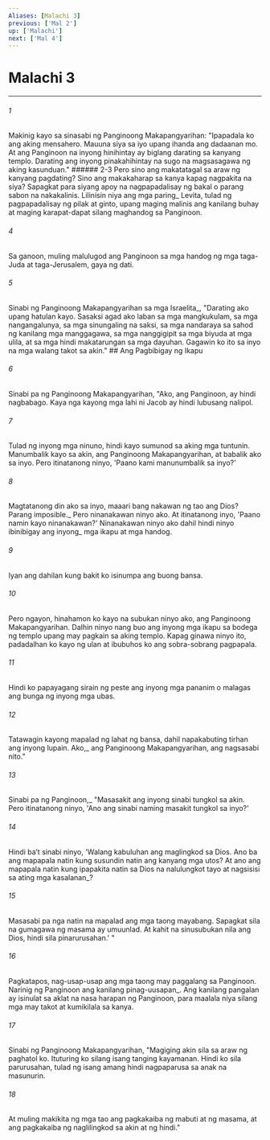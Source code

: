 ```yaml
---
Aliases: [Malachi 3]
previous: ['Mal 2']
up: ['Malachi']
next: ['Mal 4']
---
```

# Malachi 3

***






















###### 1 










Makinig kayo sa sinasabi ng Panginoong Makapangyarihan: "Ipapadala ko ang aking mensahero. Mauuna siya sa iyo upang ihanda ang dadaanan mo. At ang Panginoon na inyong hinihintay ay biglang darating sa kanyang templo. Darating ang inyong pinakahihintay na sugo na magsasagawa ng aking kasunduan." ###### 2-3 Pero sino ang makatatagal sa araw ng kanyang pagdating? Sino ang makakaharap sa kanya kapag nagpakita na siya? Sapagkat para siyang apoy na nagpapadalisay ng bakal o parang sabon na nakakalinis. Lilinisin niya ang mga paring_ Levita, tulad ng pagpapadalisay ng pilak at ginto, upang maging malinis ang kanilang buhay at maging karapat-dapat silang maghandog sa Panginoon. 





















###### 4 










Sa ganoon, muling malulugod ang Panginoon sa mga handog ng mga taga-Juda at taga-Jerusalem, gaya ng dati. 





















###### 5 










Sinabi ng Panginoong Makapangyarihan sa mga Israelita_, "Darating ako upang hatulan kayo. Sasaksi agad ako laban sa mga mangkukulam, sa mga nangangalunya, sa mga sinungaling na saksi, sa mga nandaraya sa sahod ng kanilang mga manggagawa, sa mga nanggigipit sa mga biyuda at mga ulila, at sa mga hindi makatarungan sa mga dayuhan. Gagawin ko ito sa inyo na mga walang takot sa akin." ## Ang Pagbibigay ng Ikapu 





















###### 6 










Sinabi pa ng Panginoong Makapangyarihan, "Ako, ang Panginoon, ay hindi nagbabago. Kaya nga kayong mga lahi ni Jacob ay hindi lubusang nalipol. 





















###### 7 










Tulad ng inyong mga ninuno, hindi kayo sumunod sa aking mga tuntunin. Manumbalik kayo sa akin, ang Panginoong Makapangyarihan, at babalik ako sa inyo. Pero itinatanong ninyo, 'Paano kami manunumbalik sa inyo?' 





















###### 8 










Magtatanong din ako sa inyo, maaari bang nakawan ng tao ang Dios? Parang imposible._ Pero ninanakawan ninyo ako. At itinatanong inyo, 'Paano namin kayo ninanakawan?' Ninanakawan ninyo ako dahil hindi ninyo ibinibigay ang inyong_ mga ikapu at mga handog. 





















###### 9 










Iyan ang dahilan kung bakit ko isinumpa ang buong bansa. 





















###### 10 










Pero ngayon, hinahamon ko kayo na subukan ninyo ako, ang Panginoong Makapangyarihan. Dalhin ninyo nang buo ang inyong mga ikapu sa bodega ng templo upang may pagkain sa aking templo. Kapag ginawa ninyo ito, padadalhan ko kayo ng ulan at ibubuhos ko ang sobra-sobrang pagpapala. 





















###### 11 










Hindi ko papayagang sirain ng peste ang inyong mga pananim o malagas ang bunga ng inyong mga ubas. 





















###### 12 










Tatawagin kayong mapalad ng lahat ng bansa, dahil napakabuting tirhan ang inyong lupain. Ako,_ ang Panginoong Makapangyarihan, ang nagsasabi nito." 





















###### 13 










Sinabi pa ng Panginoon,_ "Masasakit ang inyong sinabi tungkol sa akin. Pero itinatanong ninyo, 'Ano ang sinabi naming masakit tungkol sa inyo?' 





















###### 14 










Hindi baʼt sinabi ninyo, 'Walang kabuluhan ang maglingkod sa Dios. Ano ba ang mapapala natin kung susundin natin ang kanyang mga utos? At ano ang mapapala natin kung ipapakita natin sa Dios na nalulungkot tayo at nagsisisi sa ating mga kasalanan_? 





















###### 15 










Masasabi pa nga natin na mapalad ang mga taong mayabang. Sapagkat sila na gumagawa ng masama ay umuunlad. At kahit na sinusubukan nila ang Dios, hindi sila pinarurusahan.' " 





















###### 16 










Pagkatapos, nag-usap-usap ang mga taong may paggalang sa Panginoon. Narinig ng Panginoon ang kanilang pinag-uusapan_. Ang kanilang pangalan ay isinulat sa aklat na nasa harapan ng Panginoon, para maalala niya silang mga may takot at kumikilala sa kanya. 





















###### 17 










Sinabi ng Panginoong Makapangyarihan, "Magiging akin sila sa araw ng paghatol ko. Ituturing ko silang isang tanging kayamanan. Hindi ko sila parurusahan, tulad ng isang amang hindi nagpaparusa sa anak na masunurin. 





















###### 18 










At muling makikita ng mga tao ang pagkakaiba ng mabuti at ng masama, at ang pagkakaiba ng naglilingkod sa akin at ng hindi."
